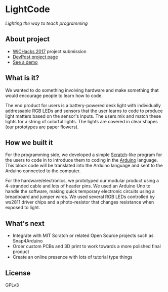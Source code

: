 LightCode
=========

_Lighting the way to teach programming_


## About project

* [WiCHacks 2017](http://wichacks.rit.edu/) project submission
* [DevPost project page](https://devpost.com/software/light-code)
* [See a demo](https://youtu.be/sbjNLAihfJ0)


## What is it?

We wanted to do something involving hardware and make something that would encourage people to learn how to code.

The end product for users is a battery-powered desk light with individually addressable RGB LEDs and sensors that the user learns to code to produce light matters based on the sensor's inputs. The users mix and match these lights for a string of colorful lights. The lights are covered in clear shapes (our prototypes are paper flowers).


## How we built it

For the programming side, we developed a simple [Scratch](https://scratch.mit.edu/)-like program for the users to code in to introduce them to coding in the [Arduino](https://www.arduino.cc/) language. This block code will be translated into the Arduino language and sent to the Arduino connected to the computer.

For the hardware/electronics, we prototyped our modular product using a 4-stranded cable and lots of header pins. We used an Arduino Uno to handle the software, making quick temporary electronic circuits using a breadboard and jumper wires. We used several RGB LEDs controlled by ws2811 driver chips and a photo-resistor that changes resistance when exposed to light.


## What's next

* Integrate with MIT Scratch or related Open Source projects such as Snap4Arduino
* Order custom PCBs and 3D print to work towards a more polished final product
* Create an online presence with lots of tutorial type things


## License

GPLv3
